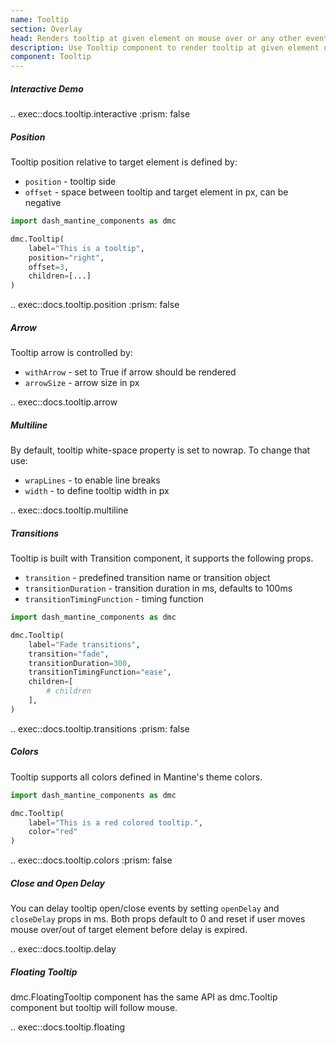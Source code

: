 ```yaml
---
name: Tooltip
section: Overlay
head: Renders tooltip at given element on mouse over or any other event.
description: Use Tooltip component to render tooltip at given element on mouse over or any other event
component: Tooltip
---
```


##### Interactive Demo

.. exec::docs.tooltip.interactive
    :prism: false

##### Position

Tooltip position relative to target element is defined by:

* `position` - tooltip side
* `offset` - space between tooltip and target element in px, can be negative

```python
import dash_mantine_components as dmc

dmc.Tooltip(
    label="This is a tooltip",
    position="right",
    offset=3,
    children=[...]
)
```

.. exec::docs.tooltip.position
    :prism: false

##### Arrow

Tooltip arrow is controlled by:

* `withArrow` - set to True if arrow should be rendered
* `arrowSize` - arrow size in px

.. exec::docs.tooltip.arrow

##### Multiline

By default, tooltip white-space property is set to nowrap. To change that use:

* `wrapLines` - to enable line breaks
* `width` - to define tooltip width in px

.. exec::docs.tooltip.multiline

##### Transitions

Tooltip is built with Transition component, it supports the following props.

* `transition` - predefined transition name or transition object
* `transitionDuration` - transition duration in ms, defaults to 100ms
* `transitionTimingFunction` - timing function

```python
import dash_mantine_components as dmc

dmc.Tooltip(
    label="Fade transitions",
    transition="fade",
    transitionDuration=300,
    transitionTimingFunction="ease",
    children=[
        # children
    ],
)
```

.. exec::docs.tooltip.transitions
    :prism: false

##### Colors

Tooltip supports all colors defined in Mantine's theme colors.

```python
import dash_mantine_components as dmc

dmc.Tooltip(
    label="This is a red colored tooltip.",
    color="red"
)
```

.. exec::docs.tooltip.colors
    :prism: false

##### Close and Open Delay

You can delay tooltip open/close events by setting `openDelay` and `closeDelay` props in ms. Both props default to 0 
and reset if user moves mouse over/out of target element before delay is expired.

.. exec::docs.tooltip.delay

##### Floating Tooltip

dmc.FloatingTooltip component has the same API as dmc.Tooltip component but tooltip will follow mouse.

.. exec::docs.tooltip.floating

